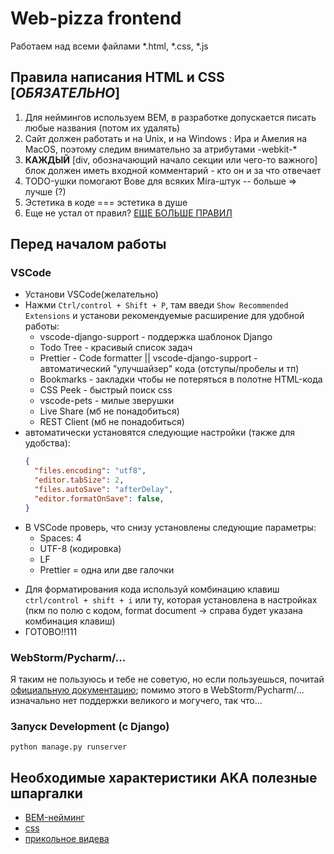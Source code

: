 # Web-pizza frontend

Работаем над всеми файлами *.html, *.css, *.js

## Правила написания HTML и CSS [***ОБЯЗАТЕЛЬНО***]
1. Для неймингов используем BEM, в разработке допускается писать любые названия (потом их удалять)
2. Сайт должен работать и на Unix, и на Windows : Ира и Амелия на MacOS, поэтому следим внимательно за атрибутами -webkit-*
3. __КАЖДЫЙ__ [div, обозначающий начало секции или чего-то важного] блок должен иметь входной комментарий - кто он и за что отвечает
4. TODO-ушки помогают Вове для всяких Mira-штук -- больше => лучше (?)
5. Эстетика в коде === эстетика в душе
6. Еще не устал от правил? [ЕЩЕ БОЛЬШЕ ПРАВИЛ](https://google.github.io/styleguide/htmlcssguide.html)

## Перед началом работы
### VSCode
- Установи VSCode(желательно)
- Нажми `Ctrl/control + Shift + P`, там введи `Show Recommended Extensions` и установи рекомендуемые расширение для удобной работы:
  - vscode-django-support - поддержка шаблонок Django
  - Todo Tree - красивый список задач
  - Prettier - Code formatter || vscode-django-support - автоматический "улучшайзер" кода (отступы/пробелы и тп)
  - Bookmarks - закладки чтобы не потеряться в полотне HTML-кода
  - CSS Peek - быстрый поиск css
  - vscode-pets - милые зверушки
  - Live Share (мб не понадобиться)
  - REST Client (мб не понадобиться)
- автоматически установятся следующие настройки (также для удобства):
  ```json
  {
    "files.encoding": "utf8",
    "editor.tabSize": 2,
    "files.autoSave": "afterDelay",
    "editor.formatOnSave": false,
  }
  ```

* В VSCode проверь, что снизу установлены следующие параметры:
  - Spaces: 4
  - UTF-8 (кодировка)
  - LF
  - Prettier = одна или две галочки
- Для форматирования кода используй комбинацию клавиш ```ctrl/control + shift + i``` или ту, которая установлена в настройках (пкм по полю с кодом, format document -> справа будет указана комбинация клавиш)
- ГОТОВО!!111
### WebStorm/Pycharm/...
Я таким не пользуюсь и тебе не советую, но если пользуешься, почитай [официальную документацию](https://prettier.io/docs/en/webstorm); 
помимо этого в WebStorm/Pycharm/... изначально нет поддержки великого и могучего, так что... 


### Запуск Development (с Django)
```python manage.py runserver```

## Необходимые характеристики AKA полезные шпаргалки
- [BEM-нейминг](https://ru.bem.info/methodology/quick-start/)
- [css](https://developer.mozilla.org/en-US/docs/Web/CSS)
- [прикольное видева](https://youtube.com/@AleksanderLamkov?si=38l6Z1tdCwhmltWy)